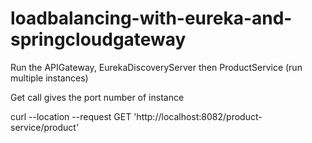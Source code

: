 # loadbalancing-with-eureka-and-springcloudgateway

Run the APIGateway, EurekaDiscoveryServer then ProductService (run multiple instances)

Get call gives the port number of instance

curl --location --request GET 'http://localhost:8082/product-service/product'
